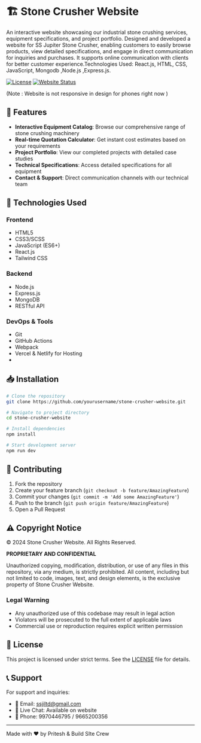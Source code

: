 # 🏗️ Stone Crusher Website

An interactive website showcasing our industrial stone crushing services, equipment specifications, and project portfolio.
Designed and developed a website for SS Jupiter Stone Crusher, enabling customers to easily browse products, view detailed specifications, and engage in direct communication for inquiries and purchases. It supports online communication with clients for better customer experience.Technologies Used: React.js, HTML, CSS, JavaScript, Mongodb ,Node.js ,Express.js.

[![License](https://img.shields.io/badge/License-MIT-blue.svg)](LICENSE)
[![Website Status](https://img.shields.io/badge/Website-Live-brightgreen)](https://stone-crusher-website.vercel.app/)


(Note : Website is not responsive in design for phones right now )

## 🌟 Features

- **Interactive Equipment Catalog**: Browse our comprehensive range of stone crushing machinery
- **Real-time Quotation Calculator**: Get instant cost estimates based on your requirements
- **Project Portfolio**: View our completed projects with detailed case studies
- **Technical Specifications**: Access detailed specifications for all equipment
- **Contact & Support**: Direct communication channels with our technical team

## 🚀 Technologies Used

### Frontend
- HTML5
- CSS3/SCSS
- JavaScript (ES6+)
- React.js
- Tailwind CSS

### Backend
- Node.js
- Express.js
- MongoDB
- RESTful API

### DevOps & Tools
- Git
- GitHub Actions
- Webpack
- Vercel & Netlify for Hosting
- 
## 📥 Installation

```bash
# Clone the repository
git clone https://github.com/yourusername/stone-crusher-website.git

# Navigate to project directory
cd stone-crusher-website

# Install dependencies
npm install

# Start development server
npm run dev
```

## 🤝 Contributing

1. Fork the repository
2. Create your feature branch (`git checkout -b feature/AmazingFeature`)
3. Commit your changes (`git commit -m 'Add some AmazingFeature'`)
4. Push to the branch (`git push origin feature/AmazingFeature`)
5. Open a Pull Request

## ⚠️ Copyright Notice

© 2024 Stone Crusher Website. All Rights Reserved.

**PROPRIETARY AND CONFIDENTIAL**

Unauthorized copying, modification, distribution, or use of any files in this repository, via any medium, is strictly prohibited. All content, including but not limited to code, images, text, and design elements, is the exclusive property of Stone Crusher Website.

### Legal Warning
- Any unauthorized use of this codebase may result in legal action
- Violators will be prosecuted to the full extent of applicable laws
- Commercial use or reproduction requires explicit written permission

## 📄 License

This project is licensed under strict terms. See the [LICENSE](LICENSE) file for details.

## 📞 Support

For support and inquiries:
- 📧 Email: ssjiltd@gmail.com
- 💬 Live Chat: Available on website
- 📱 Phone: 9970446795 / 9665200356

---
Made with ❤️ by Pritesh & Build SIte Crew
